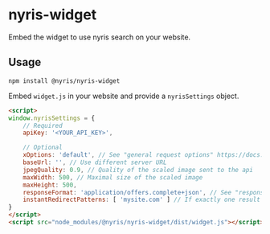 # nyris-widget

Embed the widget to use nyris search on your website.

## Usage

```shell script
npm install @nyris/nyris-widget
```

Embed `widget.js` in your website and provide
a `nyrisSettings` object.

```html
<script>
window.nyrisSettings = {
    // Required
    apiKey: '<YOUR_API_KEY>',

    // Optional
    xOptions: 'default', // See "general request options" https://docs.nyris.io/#general-request-options
    baseUrl: '', // Use different server URL
    jpegQuality: 0.9, // Quality of the scaled image sent to the api
    maxWidth: 500, // Maximal size of the scaled image
    maxHeight: 500,
    responseFormat: 'application/offers.complete+json', // See "response type" https://docs.nyris.io/#response-type
    instantRedirectPatterns: [ 'mysite.com' ] // If exactly one result is returned and it contains `mysite.com`,go directly to the link.
}
</script>
<script src="node_modules/@nyris/nyris-widget/dist/widget.js"></script>
```

